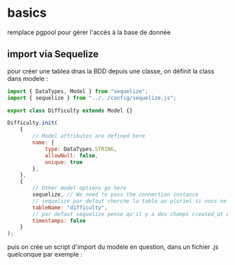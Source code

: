 # basics

remplace pgpool pour gérer l'accès à la base de donnée

## import via Sequelize

pour créer une tablea dnas la BDD depuis une classe, on définit la class dans modele : 

```js
import { DataTypes, Model } from "sequelize";
import { sequelize } from "../../config/sequelize.js";

export class Difficulty extends Model {}

Difficulty.init(
    {
        // Model attributes are defined here
        name: {
            type: DataTypes.STRING,
            allowNull: false,
            unique: true
        },
    },
    {
        // Other model options go here
        sequelize, // We need to pass the connection instance
        // sequelize par defaut cherche la table au pluriel si vous ne suivez pas la convention il faut préciser le nom de table
        tableName: "difficulty",
        // par defaut sequelize pense qu'il y a des champs created_at et updated_at dans toute les tables, ce code permet d'annuler ce comportement
        timestamps: false
    }
);


```

puis on crée un script d'import du modele en question, dans un fichier .js quelconque par exemple : 

```js

```